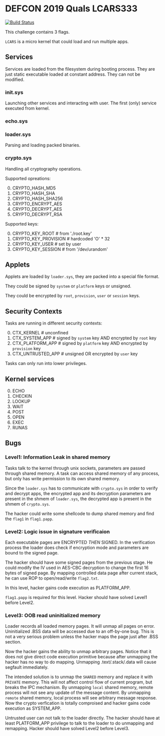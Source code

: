 # DEFCON 2019 Quals LCARS333

[![Build Status](https://travis-ci.com/o-o-overflow/dc2019q-LCARS333.svg?token=UsYquYpUiJ6uJsajRAzb&branch=master)](https://travis-ci.com/o-o-overflow/dc2019q-LCARS333)

This challenge contains 3 flags.

`LCARS` is a micro kernel that could load and run multiple apps. 

## Services
 
Services are loaded from the filesystem during booting process. They are
just static executable loaded at constant address. They can not be
modified.

### init.sys

Launching other services and interacting with user.
The first (only) service executed from kernel.

### echo.sys

### loader.sys

Parsing and loading packed binaries.

### crypto.sys

Handling all cryptography operations.

Supported opreations:

0. CRYPTO\_HASH\_MD5
1. CRYPTO\_HASH\_SHA
2. CRYPTO\_HASH\_SHA256
3. CRYPTO\_ENCRYPT\_AES
4. CRYPTO\_DECRYPT\_AES
5. CRYPTO\_DECRYPT\_RSA

Supported keys:

0. CRYPTO\_KEY\_ROOT # from './root.key'
1. CRYPTO\_KEY\_PROVISION # hardcoded 'O' * 32
2. CRYPTO\_KEY\_USER # set by user
3. CRYPTO\_KEY\_SESSION # from '/dev/urandom'

## Applets

Applets are loaded by `loader.sys`, they are packed into a special file
format.

They could be signed by `system` or `platform` keys or unsigned.

They could be encrypted by `root`, `provision`, `user` or `session` keys.

## Security Contexts

Tasks are running in different security contexts:

0. CTX\_KERNEL # unconfined
1. CTX\_SYSTEM\_APP # signed by `system` key AND encrypted by `root` key
2. CTX\_PLATFORM\_APP # signed by `platform` key AND encrypted by
   `provision` key
3. CTX\_UNTRUSTED\_APP # unsigned OR encrypted by `user` key

Tasks can only run into lower privileges.

## Kernel services

0. ECHO
1. CHECKIN
2. LOOKUP
3. WAIT
4. POST
5. OPEN
6. EXEC
7. RUNAS

## Bugs

### Level1: Information Leak in shared memory

Tasks talk to the kernel through unix sockets, parameters are passed
through shared memory. A task can access shared memory of any process, but
only has write permission to its own shared memory.

Since the `loader.sys` has to communicate with `crypto.sys` in order to
verify and decrypt apps, the encrypted app and its decryption parameters
are present in the shmem of `loader.sys`, the decrypted app is present in
the shmem of `crypto.sys`.

The hacker could write some shellcode to dump shared memory and find the
`flag1` in `flag1.papp`.

### Level2: Logic issue in signature verificaion

Each executable pages are ENCRYPTED *THEN* SIGNED. In the verification
process the loader does check if encryption mode and parameters are bound
to the signed page.

The hacker should have some signed pages from the previous stage. He could
modify the IV used in AES-CBC decryption to change the first 16 bytes of
signed page. By mapping controlled data page after current stack, he can
use ROP to open/read/write `flag2.txt`.

In this level, hacker gains code execution as PLATFORM\_APP.

`flag1.papp` is required for this level. Hacker should have solved Level1
before Level2.

### Level3: OOB read uninitialized memory

Loader records all loaded memory pages. It will unmap all pages on error.
Uninitialized .BSS data will be accessed due to an off-by-one bug. This is
not a very serious problem unless the hacker maps the page just after .BSS
section.

Now the hacker gains the ability to unmap arbitrary pages. Notice that it
does not give direct code execution primitive because after unmapping the
hacker has no way to do mapping. Unmapping .text/.stack/.data will cause
segfault immediately.

The intended solution is to unmap the `SHARED` memory and replace it with
`PRIVATE` memory. This will not affect control flow of current program, but
breaks the IPC mechanism. By unmapping `local` shared memory, remote process
will not see any update of the message content. By unmapping `remote`
shared memory, local process will see arbitrary message response. Now the
crypto verfication is totally comproised and hacker gains code execution as
SYSTEM\_APP.

Untrusted user can not talk to the loader directly. The hacker
should have at least PLATFORM\_APP privilege to talk to the loader to do
unmapping and remapping. Hacker should have solved Level2 before Level3.
